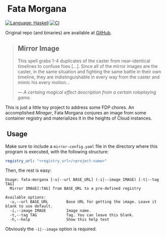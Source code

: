 #  Fata Morgana

[![Language: Haskell](https://img.shields.io/badge/Language-Haskell-blueviolet)](https://img.shields.io/badge/Language-Haskell-blueviolet) [![CI](https://github.com/DavSanchez/fata-morgana/actions/workflows/ci.yml/badge.svg)](https://github.com/DavSanchez/fata-morgana/actions/workflows/ci.yml)

Original repo (and binaries) are available at [GitHub](https://github.com/DavSanchez/fata-morgana).

> ##  Mirror Image
>
> This spell grabs 1-4 duplicates of the caster from near-identical timelines to confuse foes [...]. Since all of the mirror images are the caster, in the same situation and fighting the same battle in their own timeline, they are indistinguishable in every way from the caster and mimic his every motion...
>
> *— A certaing magical effect description from a certain roleplaying game.*

This is just a little toy project to address some FDP chores. An accomplished *Mirager*, Fata Morgana conjures an image from some container registry and materializes it in the heights of Cloud instances.

##  Usage

Make sure to include a `mirror-config.yaml` file in the directory where this program is executed, with the following structure:

```yaml
registry_url: "<registry_url>/<project-name>"
```

Then, the rest is easy:

```text
Usage: fata-morgana [-u|--url BASE_URL] (-i|--image IMAGE) [-t|--tag TAG]
  Mirror IMAGE[:TAG] from BASE_URL to a pre-defined registry

Available options:
  -u,--url BASE_URL        Base URL for getting the image. Leave it blank to use default.
  -i,--image IMAGE         Image name.
  -t,--tag TAG             Tag. You can leave this blank.
  -h,--help                Show this help text
```

Obviously the `-i|--image` option is required.
